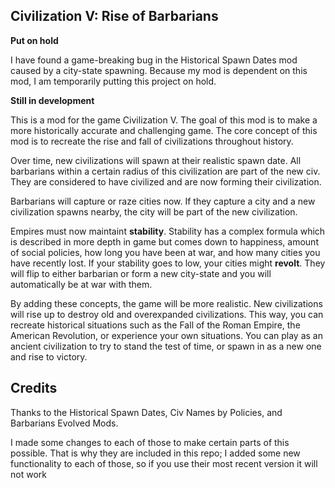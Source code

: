 ## Civilization V: Rise of Barbarians

**Put on hold**

I have found a game-breaking bug in the Historical Spawn Dates mod caused by a city-state spawning. Because my mod is dependent on this mod, I am temporarily putting this project on hold.

**Still in development**

This is a mod for the game Civilization V. The goal of this mod is to make a more historically accurate and challenging game. The core concept of this mod is to recreate the rise and fall of civilizations throughout history.

Over time, new civilizations will spawn at their realistic spawn date. All barbarians within a certain radius of this civilization are part of the new civ. They are considered to have civilized and are now forming their civilization.

Barbarians will capture or raze cities now. If they capture a city and a new civilization spawns nearby, the city will be part of the new civilization.

Empires must now maintaint **stability**. Stability has a complex formula which is described in more depth in game but comes down to happiness, amount of social policies, how long you have been at war, and how many cities you have recently lost. If your stability goes to low, your cities might **revolt**. They will flip to either barbarian or form a new city-state and you will automatically be at war with them.

By adding these concepts, the game will be more realistic. New civilizations will rise up to destroy old and overexpanded civilizations. This way, you can recreate historical situations such as the Fall of the Roman Empire, the American Revolution, or experience your own situations. You can play as an ancient civilization to try to stand the test of time, or spawn in as a new one and rise to victory.

## Credits

Thanks to the Historical Spawn Dates, Civ Names by Policies, and Barbarians Evolved Mods.

I made some changes to each of those to make certain parts of this possible. That is why they are included in this repo; I added some new functionality to each of those, so if you use their most recent version it will not work
